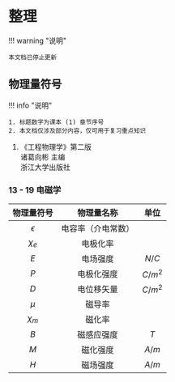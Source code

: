 # 整理

!!! warning "说明"

    本文档已停止更新

## 物理量符号

<div class="annotate" markdown>

!!! info "说明"

    1. 标题数字为课本 (1) 章节序号
    2. 本文档仅涉及部分内容，仅可用于复习重点知识

</div>

1. 《工程物理学》第二版<br/>诸葛向彬 主编<br/>浙江大学出版社

### 13 - 19 电磁学

| 物理量符号 | 物理量名称 | 单位 |
| :-------: | :--------: | :--: |
| $\epsilon$ | 电容率（介电常数） | |
| $\chi_e$ | 电极化率 | |
| $E$ | 电场强度 | $N/C$ |
| $P$ | 电极化强度 | $C/m^2$ |
| $D$ | 电位移矢量 | $C/m^2$ |
| $\mu$ | 磁导率 | |
| $\chi_m$ | 磁化率 | |
| $B$ | 磁感应强度 | $T$ |
| $M$ | 磁化强度 | $A/m$ |
| $H$ | 磁场强度 | $A/m$ |